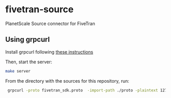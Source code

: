 # fivetran-source
PlanetScale Source connector for FiveTran


## Using grpcurl
Install grpcurl following [these instructions](https://github.com/fullstorydev/grpcurl#installation)

Then, start the server:
```bash
make server
```

From the directory with the sources for this repository, run:
``` bash
 grpcurl -proto fivetran_sdk.proto  -import-path ./proto -plaintext 127.0.0.1:8000 fivetran_sdk.Connector.ConfigurationForm
```